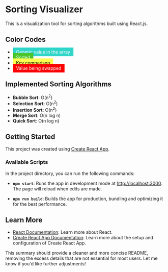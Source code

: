 # Sorting Visualizer

This is a visualization tool for sorting algorithms built using React.js.

## Color Codes

- <span style="background-color:#30D5C8; padding: 5px 10px; color: white;">Generic value in the array</span>  
- <span style="background-color:#4bc52e; padding: 5px 10px; color: white;">Sorted</span>  
- <span style="background-color:#ffff50; padding: 5px 10px; color: black;">Key comparison</span>  
- <span style="background-color:#fc0104; padding: 5px 10px; color: white;">Value being swapped</span>  


## Implemented Sorting Algorithms

- **Bubble Sort**: O(n<sup>2</sup>)
- **Selection Sort**: O(n<sup>2</sup>)
- **Insertion Sort**: O(n<sup>2</sup>)
- **Merge Sort**: O(n log n)
- **Quick Sort**: O(n log n)

## Getting Started

This project was created using [Create React App](https://github.com/facebook/create-react-app).

### Available Scripts

In the project directory, you can run the following commands:

- **`npm start`**: Runs the app in development mode at [http://localhost:3000](http://localhost:3000). The page will reload when edits are made.
  
- **`npm run build`**: Builds the app for production, bundling and optimizing it for the best performance.

## Learn More

- [React Documentation](https://reactjs.org/): Learn more about React.
- [Create React App Documentation](https://facebook.github.io/create-react-app/docs/getting-started): Learn more about the setup and configuration of Create React App.

This summary should provide a cleaner and more concise README, removing the excess details that are not essential for most users. Let me know if you'd like further adjustments!

